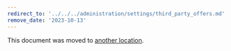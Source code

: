 ```yaml
---
redirect_to: '../../../administration/settings/third_party_offers.md'
remove_date: '2023-10-13'
---
```


This document was moved to [another location](../../../administration/settings/third_party_offers.md).

<!-- This redirect file can be deleted after <2023-10-13>. -->
<!-- Redirects that point to other docs in the same project expire in three months. -->
<!-- Redirects that point to docs in a different project or site (for example, link is not relative and starts with `https:`) expire in one year. -->
<!-- Before deletion, see: https://docs.gitlab.com/ee/development/documentation/redirects.html -->
